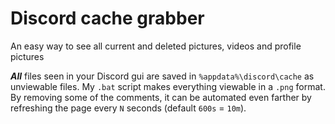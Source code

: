 # Discord cache grabber
An easy way to see all current and deleted pictures, videos and profile pictures

***All*** files seen in your Discord gui are saved in `%appdata%\discord\cache` as unviewable files.
My `.bat` script makes everything viewable in a `.png` format. By removing some of the comments, it can be automated even farther by refreshing the page every `N` seconds (default `600s` = `10m`).

